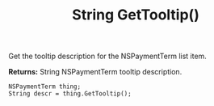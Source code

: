 ﻿---
uid: crmscript_ref_NSPaymentTerm_GetTooltip
title: String GetTooltip()
intellisense: NSPaymentTerm.GetTooltip
keywords: NSPaymentTerm, GetTooltip
so.topic: reference
---

Get the tooltip description for the NSPaymentTerm list item.

**Returns:** String NSPaymentTerm tooltip description.

```crmscript
NSPaymentTerm thing;
String descr = thing.GetTooltip();
```


